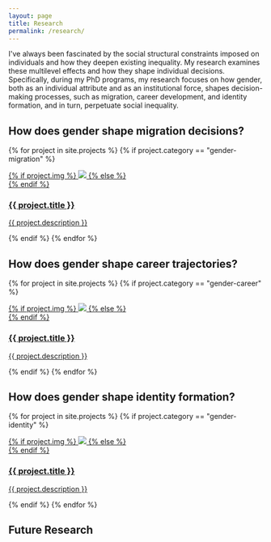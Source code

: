```yaml
---
layout: page
title: Research
permalink: /research/
---
```


I've always been fascinated by the social structural constraints imposed on individuals and how they deepen existing inequality. My research examines these multilevel effects and how they shape individual decisions. Specifically, during my PhD programs, my research focuses on how gender, both as an individual attribute and as an institutional force, shapes decision-making processes, such as migration, career development, and identity formation, and in turn, perpetuate social inequality.

## How does gender shape migration decisions?

{% for project in site.projects %}
{% if project.category == "gender-migration" %}
<div class="project">
    <div class="thumbnail">
        <a href="{% if project.redirect %}{{ project.redirect }}{% else %}{{ project.url | prepend: site.baseurl | prepend: site.url }}{% endif %}"{% if project.redirect %} target="_blank"{% endif %}>
        {% if project.img %}
        <img class="thumbnail" src="{{ project.img | prepend: site.baseurl | prepend: site.url }}"/>
        {% else %}
        <div class="thumbnail blankbox"></div>
        {% endif %}    
        <span>
            <h3>{{ project.title }}</h3>
            <p>{{ project.description }}</p>
        </span>
        </a>
    </div>
</div>
{% endif %}
{% endfor %}

## How does gender shape career trajectories?

{% for project in site.projects %}
{% if project.category == "gender-career" %}
<div class="project">
    <div class="thumbnail">
        <a href="{% if project.redirect %}{{ project.redirect }}{% else %}{{ project.url | prepend: site.baseurl | prepend: site.url }}{% endif %}"{% if project.redirect %} target="_blank"{% endif %}>
        {% if project.img %}
        <img class="thumbnail" src="{{ project.img | prepend: site.baseurl | prepend: site.url }}"/>
        {% else %}
        <div class="thumbnail blankbox"></div>
        {% endif %}    
        <span>
            <h3>{{ project.title }}</h3>
            <p>{{ project.description }}</p>
        </span>
        </a>
    </div>
</div>
{% endif %}
{% endfor %}

## How does gender shape identity formation?

{% for project in site.projects %}
{% if project.category == "gender-identity" %}
<div class="project">
    <div class="thumbnail">
        <a href="{% if project.redirect %}{{ project.redirect }}{% else %}{{ project.url | prepend: site.baseurl | prepend: site.url }}{% endif %}"{% if project.redirect %} target="_blank"{% endif %}>
        {% if project.img %}
        <img class="thumbnail" src="{{ project.img | prepend: site.baseurl | prepend: site.url }}"/>
        {% else %}
        <div class="thumbnail blankbox"></div>
        {% endif %}    
        <span>
            <h3>{{ project.title }}</h3>
            <p>{{ project.description }}</p>
        </span>
        </a>
    </div>
</div>
{% endif %}
{% endfor %}

## Future Research
